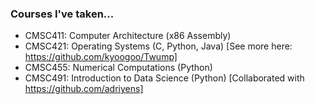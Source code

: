 ### Courses I've taken...
- CMSC411: Computer Architecture (x86 Assembly)
- CMSC421: Operating Systems (C, Python, Java) [See more here: https://github.com/kyoogoo/Twump]
- CMSC455: Numerical Computations (Python)
- CMSC491: Introduction to Data Science (Python) [Collaborated with https://github.com/adriyens]
